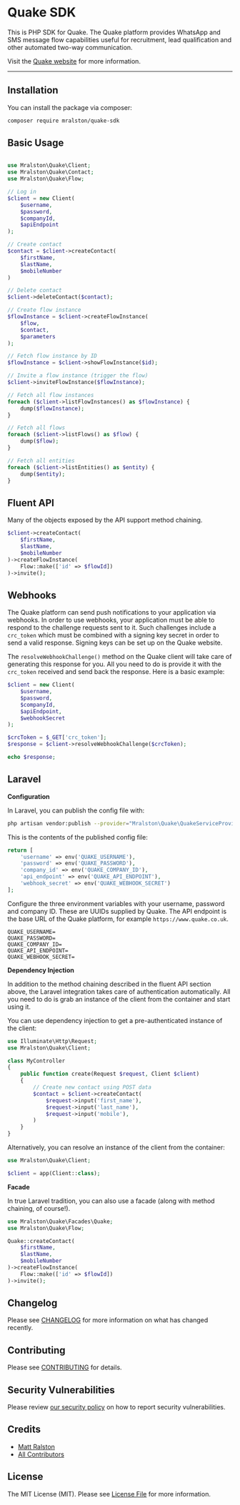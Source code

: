 # Quake SDK

This is PHP SDK for Quake.
The Quake platform provides WhatsApp and SMS message flow capabilities useful for recruitment, lead qualification and
other automated two-way communication.

Visit the [Quake website](https://www.quake.co.uk/) for more information.

---
## Installation

You can install the package via composer:

```bash
composer require mralston/quake-sdk
```
## Basic Usage

```php

use Mralston\Quake\Client;
use Mralston\Quake\Contact;
use Mralston\Quake\Flow;

// Log in
$client = new Client(
    $username,
    $password,
    $companyId,
    $apiEndpoint
);

// Create contact
$contact = $client->createContact(
    $firstName,
    $lastName,
    $mobileNumber
)

// Delete contact
$client->deleteContact($contact);

// Create flow instance
$flowInstance = $client->createFlowInstance(
    $flow,
    $contact,
    $parameters
);

// Fetch flow instance by ID
$flowInstance = $client->showFlowInstance($id);

// Invite a flow instance (trigger the flow)
$client->inviteFlowInstance($flowInstance);

// Fetch all flow instances
foreach ($client->listFlowInstances() as $flowInstance) {
    dump($flowInstance);
}

// Fetch all flows
foreach ($client->listFlows() as $flow) {
    dump($flow);
}

// Fetch all entities
foreach ($client->listEntities() as $entity) {
    dump($entity);
}
```

## Fluent API

Many of the objects exposed by the API support method chaining.

```php
$client->createContact(
    $firstName,
    $lastName,
    $mobileNumber
)->createFlowInstance(
    Flow::make(['id' => $flowId])
)->invite();
```

## Webhooks

The Quake platform can send push notifications to your application via webhooks.
In order to use webhooks, your application must be able to respond to the challenge requests sent to it.
Such challenges include a `crc_token` which must be combined with a signing key secret in order to send a valid response.
Signing keys can be set up on the Quake website.

The `resolveWebhookChallenge()` method on the Quake client will take care of generating this response for you.
All you need to do is provide it with the `crc_token` received and send back the response. Here is a basic example:

```php
$client = new Client(
    $username,
    $password,
    $companyId,
    $apiEndpoint,
    $webhookSecret
);

$crcToken = $_GET['crc_token'];
$response = $client->resolveWebhookChallenge($crcToken);

echo $response;
```

## Laravel

**Configuration**

In Laravel, you can publish the config file with:
```bash
php artisan vendor:publish --provider="Mralston\Quake\QuakeServiceProvider" --tag="config"
```

This is the contents of the published config file:

```php
return [
    'username' => env('QUAKE_USERNAME'),
    'password' => env('QUAKE_PASSWORD'),
    'company_id' => env('QUAKE_COMPANY_ID'),
    'api_endpoint' => env('QUAKE_API_ENDPOINT'),
    'webhook_secret' => env('QUAKE_WEBHOOK_SECRET')
];
```

Configure the three environment variables with your username, password and company ID.
These are UUIDs supplied by Quake.
The API endpoint is the base URL of the Quake platform, for example `https://www.quake.co.uk`.

```dotenv
QUAKE_USERNAME=
QUAKE_PASSWORD=
QUAKE_COMPANY_ID=
QUAKE_API_ENDPOINT=
QUAKE_WEBHOOK_SECRET=
```

**Dependency Injection**

In addition to the method chaining described in the fluent API section above, the Laravel integration takes care of
authentication automatically. All you need to do is grab an instance of the client from the container and start using it.

You can use dependency injection to get a pre-authenticated instance of the client:

```php
use Illuminate\Http\Request;
use Mralston\Quake\Client;

class MyController
{
    public function create(Request $request, Client $client)
    {
        // Create new contact using POST data
        $contact = $client->createContact(
            $request->input('first_name'),
            $request->input('last_name'),
            $request->input('mobile'),
        )
    }
}
```

Alternatively, you can resolve an instance of the client from the container:

```php
use Mralston\Quake\Client;

$client = app(Client::class);
```

**Facade**

In true Laravel tradition, you can also use a facade (along with method chaining, of course!).

```php
use Mralston\Quake\Facades\Quake;
use Mralston\Quake\Flow;

Quake::createContact(
    $firstName,
    $lastName,
    $mobileNumber
)->createFlowInstance(
    Flow::make(['id' => $flowId])
)->invite();
```

## Changelog

Please see [CHANGELOG](CHANGELOG.md) for more information on what has changed recently.

## Contributing

Please see [CONTRIBUTING](.github/CONTRIBUTING.md) for details.

## Security Vulnerabilities

Please review [our security policy](../../security/policy) on how to report security vulnerabilities.

## Credits

- [Matt Ralston](https://github.com/mralston)
- [All Contributors](../../contributors)

## License

The MIT License (MIT). Please see [License File](LICENSE.md) for more information.
